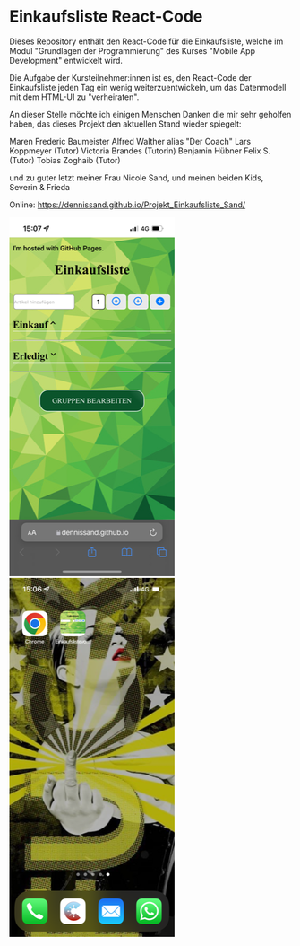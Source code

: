 # Einkaufsliste React-Code

Dieses Repository enthält den React-Code für die Einkaufsliste, welche im Modul "Grundlagen der Programmierung" des Kurses "Mobile App Development" entwickelt wird.

Die Aufgabe der Kursteilnehmer:innen ist es, den React-Code der Einkaufsliste jeden Tag ein wenig weiterzuentwickeln, um das Datenmodell mit dem HTML-UI zu "verheiraten".

An dieser Stelle möchte ich einigen Menschen Danken die mir sehr geholfen haben,
das dieses Projekt den aktuellen Stand wieder spiegelt:

Maren 
Frederic Baumeister
Alfred Walther alias "Der Coach"
Lars Koppmeyer (Tutor)
Victoria Brandes (Tutorin)
Benjamin Hübner
Felix S. (Tutor)
Tobias Zoghaib (Tutor)

und zu guter letzt meiner Frau Nicole Sand, und meinen beiden Kids, Severin & Frieda

Online: https://dennissand.github.io/Projekt_Einkaufsliste_Sand/

<img src="./img/image0 (1).png"/>
<img src="./img/image1.png"/>




